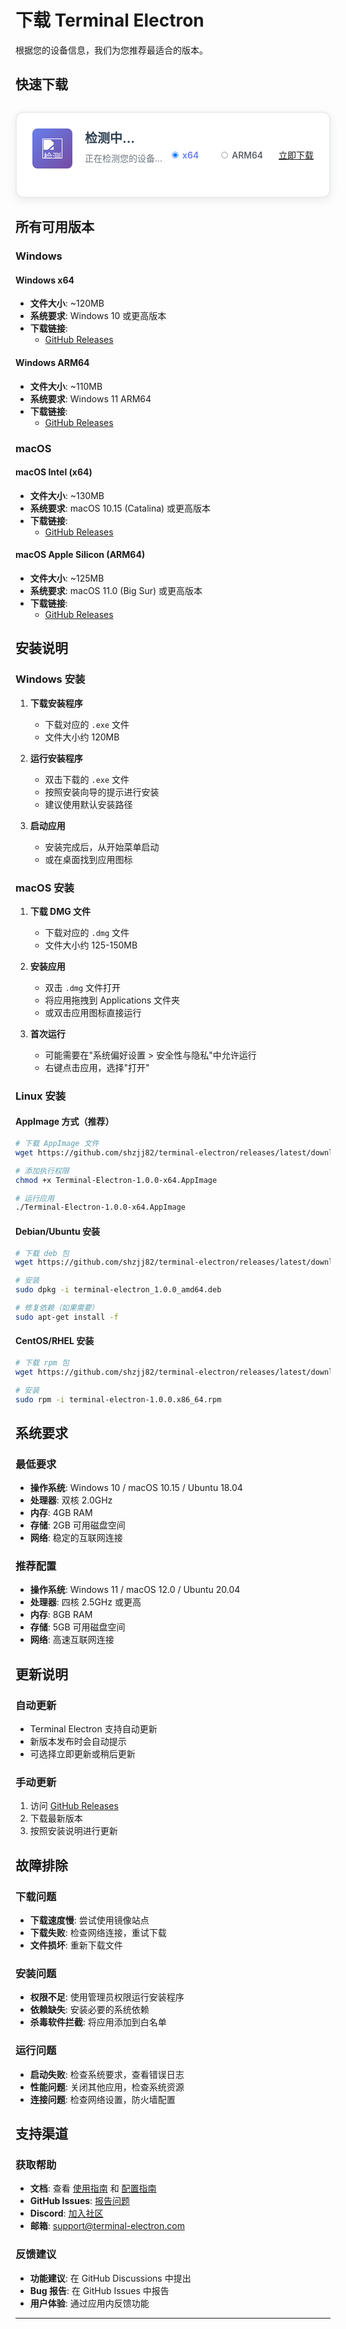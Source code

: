 # 下载 Terminal Electron

根据您的设备信息，我们为您推荐最适合的版本。

## 快速下载

<div class="quick-download-section">
  <div class="download-card">
    <div class="platform-info">
      <div class="platform-icon">
        <img id="platform-icon" src="/images/windows.png" alt="检测中..." width="48" height="48" />
      </div>
      <div class="platform-details">
        <h3 id="platform-name">检测中...</h3>
        <p id="platform-desc">正在检测您的设备...</p>
      </div>
    </div>
    <div class="download-actions">
      <div class="download-section">
        <div class="architecture-selector">
          <label class="arch-option">
            <input type="radio" name="architecture" value="x64" checked>
            <span class="arch-label">x64</span>
          </label>
          <label class="arch-option">
            <input type="radio" name="architecture" value="arm64">
            <span class="arch-label">ARM64</span>
          </label>
        </div>
        <a href="#" class="primary-download-btn">
          立即下载
        </a>
      </div>
    </div>
  </div>
</div>

## 所有可用版本

### Windows

#### Windows x64
- **文件大小**: ~120MB
- **系统要求**: Windows 10 或更高版本
- **下载链接**: 
  - <a id="win-x64-link" href="#" target="_blank" rel="noreferrer">GitHub Releases</a>

#### Windows ARM64
- **文件大小**: ~110MB
- **系统要求**: Windows 11 ARM64
- **下载链接**:
  - <a id="win-arm64-link" href="#" target="_blank" rel="noreferrer">GitHub Releases</a>

### macOS

#### macOS Intel (x64)
- **文件大小**: ~130MB
- **系统要求**: macOS 10.15 (Catalina) 或更高版本
- **下载链接**:
  - <a id="mac-x64-link" href="#" target="_blank" rel="noreferrer">GitHub Releases</a>

#### macOS Apple Silicon (ARM64)
- **文件大小**: ~125MB
- **系统要求**: macOS 11.0 (Big Sur) 或更高版本
- **下载链接**:
  - <a id="mac-arm64-link" href="#" target="_blank" rel="noreferrer">GitHub Releases</a>


## 安装说明

### Windows 安装

1. **下载安装程序**
   - 下载对应的 `.exe` 文件
   - 文件大小约 120MB

2. **运行安装程序**
   - 双击下载的 `.exe` 文件
   - 按照安装向导的提示进行安装
   - 建议使用默认安装路径

3. **启动应用**
   - 安装完成后，从开始菜单启动
   - 或在桌面找到应用图标

### macOS 安装

1. **下载 DMG 文件**
   - 下载对应的 `.dmg` 文件
   - 文件大小约 125-150MB

2. **安装应用**
   - 双击 `.dmg` 文件打开
   - 将应用拖拽到 Applications 文件夹
   - 或双击应用图标直接运行

3. **首次运行**
   - 可能需要在"系统偏好设置 > 安全性与隐私"中允许运行
   - 右键点击应用，选择"打开"

### Linux 安装

#### AppImage 方式（推荐）
```bash
# 下载 AppImage 文件
wget https://github.com/shzjj82/terminal-electron/releases/latest/download/Terminal-Electron-1.0.0-x64.AppImage

# 添加执行权限
chmod +x Terminal-Electron-1.0.0-x64.AppImage

# 运行应用
./Terminal-Electron-1.0.0-x64.AppImage
```

#### Debian/Ubuntu 安装
```bash
# 下载 deb 包
wget https://github.com/shzjj82/terminal-electron/releases/latest/download/terminal-electron_1.0.0_amd64.deb

# 安装
sudo dpkg -i terminal-electron_1.0.0_amd64.deb

# 修复依赖（如果需要）
sudo apt-get install -f
```

#### CentOS/RHEL 安装
```bash
# 下载 rpm 包
wget https://github.com/shzjj82/terminal-electron/releases/latest/download/terminal-electron-1.0.0.x86_64.rpm

# 安装
sudo rpm -i terminal-electron-1.0.0.x86_64.rpm
```

## 系统要求

### 最低要求
- **操作系统**: Windows 10 / macOS 10.15 / Ubuntu 18.04
- **处理器**: 双核 2.0GHz
- **内存**: 4GB RAM
- **存储**: 2GB 可用磁盘空间
- **网络**: 稳定的互联网连接

### 推荐配置
- **操作系统**: Windows 11 / macOS 12.0 / Ubuntu 20.04
- **处理器**: 四核 2.5GHz 或更高
- **内存**: 8GB RAM
- **存储**: 5GB 可用磁盘空间
- **网络**: 高速互联网连接

## 更新说明

### 自动更新
- Terminal Electron 支持自动更新
- 新版本发布时会自动提示
- 可选择立即更新或稍后更新

### 手动更新
1. 访问 [GitHub Releases](https://github.com/shzjj82/terminal-electron/releases)
2. 下载最新版本
3. 按照安装说明进行更新

## 故障排除

### 下载问题
- **下载速度慢**: 尝试使用镜像站点
- **下载失败**: 检查网络连接，重试下载
- **文件损坏**: 重新下载文件

### 安装问题
- **权限不足**: 使用管理员权限运行安装程序
- **依赖缺失**: 安装必要的系统依赖
- **杀毒软件拦截**: 将应用添加到白名单

### 运行问题
- **启动失败**: 检查系统要求，查看错误日志
- **性能问题**: 关闭其他应用，检查系统资源
- **连接问题**: 检查网络设置，防火墙配置

## 支持渠道

### 获取帮助
- **文档**: 查看 [使用指南](./usage.md) 和 [配置指南](./configuration.md)
- **GitHub Issues**: [报告问题](https://github.com/shzjj82/terminal-electron/issues)
- **Discord**: [加入社区](https://discord.gg/terminal-electron)
- **邮箱**: support@terminal-electron.com

### 反馈建议
- **功能建议**: 在 GitHub Discussions 中提出
- **Bug 报告**: 在 GitHub Issues 中报告
- **用户体验**: 通过应用内反馈功能

---

<script>
// 简化的设备检测脚本
(function() {
  'use strict';
  
  // SSR 守卫：在构建（无 window/document）时直接跳过
  if (typeof window === 'undefined' || typeof document === 'undefined') {
    return;
  }
  
  const GITHUB_OWNER = 'shzjj82';
  const GITHUB_REPO = 'terminal-electron';
  const RELEASE_TAG = (window.__RELEASE_TAG__ || '').trim();

  // 若有 tag，则可直接拼出直链（与产物命名一致，无版本号）
  function buildDirectUrl(os, arch){
    if (!RELEASE_TAG) return '';
    if (os === 'windows') {
      return `https://github.com/${GITHUB_OWNER}/${GITHUB_REPO}/releases/download/${RELEASE_TAG}/Terminal.Electron.Setup-${arch}.exe`;
    }
    if (os === 'macos') {
      return `https://github.com/${GITHUB_OWNER}/${GITHUB_REPO}/releases/download/${RELEASE_TAG}/Terminal.Electron-${arch}.dmg`;
    }
    return '';
  }
  
  async function fetchLatestAssets() {
    try {
      const res = await fetch(`https://api.github.com/repos/${GITHUB_OWNER}/${GITHUB_REPO}/releases/latest`, {
        headers: { 'Accept': 'application/vnd.github+json' }
      });
      if (!res.ok) throw new Error('Failed to fetch releases');
      const data = await res.json();
      return Array.isArray(data.assets) ? data.assets : [];
    } catch (e) {
      return [];
    }
  }
  
  // 简单的设备检测
  function detectDevice() {
    const userAgent = navigator.userAgent;
    
    let os = 'windows';
    let osName = 'Windows';
    let iconSrc = '/images/windows.png';
    
    if (userAgent.includes('Mac')) {
      os = 'macos';
      osName = 'macOS';
      iconSrc = '/images/mac.png';
    } else if (userAgent.includes('Linux')) {
      os = 'linux';
      osName = 'Linux';
      iconSrc = '/images/linux.png';
    }
    
    return { os, osName, iconSrc };
  }
  
  function getSelectedArchitecture() {
    const selectedArch = document.querySelector('input[name="architecture"]:checked');
    return selectedArch ? selectedArch.value : 'x64';
  }

  function matchAssetFor(os, arch, assets) {
    const isArm = arch === 'arm64';
    const armHints = ['arm64', 'aarch64'];
    const x64Hints = ['x64', 'amd64'];
    const includesAny = (name, arr) => arr.some(k => name.toLowerCase().includes(k));

    if (os === 'windows') {
      const exeAssets = assets.filter(a => a.name.toLowerCase().endsWith('.exe'));
      const filtered = exeAssets.filter(a => isArm ? includesAny(a.name, armHints) : includesAny(a.name, x64Hints) || !includesAny(a.name, armHints));
      const setup = filtered.find(a => a.name.toLowerCase().includes('setup')) || filtered[0];
      return setup;
    }

    if (os === 'macos') {
      const dmgAssets = assets.filter(a => a.name.toLowerCase().endsWith('.dmg'));
      const filtered = dmgAssets.filter(a => isArm ? includesAny(a.name, armHints) : includesAny(a.name, x64Hints) || !includesAny(a.name, armHints));
      return filtered[0] || dmgAssets[0];
    }

    // Linux 下载项已移除

    return null;
  }
  
  async function resolveDownloadInfo(os, arch) {
    // 优先使用 tag 直链
    const direct = buildDirectUrl(os, arch);
    if (direct) return { url: direct, size: '' };

    if (!window.latestReleaseAssets) {
      window.latestReleaseAssets = await fetchLatestAssets();
    }
    const asset = matchAssetFor(os, arch, window.latestReleaseAssets);
    if (asset) {
      return { url: asset.browser_download_url, size: asset.size ? `${(asset.size/1024/1024).toFixed(0)}MB` : '—' };
    }
    return { url: `https://github.com/${GITHUB_OWNER}/${GITHUB_REPO}/releases/latest`, size: '—' };
  }
  
  async function updateDownloadLink() {
    const deviceInfo = window.currentDeviceInfo;
    if (!deviceInfo) return;
    const arch = getSelectedArchitecture();
    const downloadInfo = await resolveDownloadInfo(deviceInfo.os, arch);
    const downloadLink = document.querySelector('.primary-download-btn');
    const fileSizeEl = document.getElementById('file-size');
    if (downloadLink) downloadLink.href = downloadInfo.url;
    if (fileSizeEl && downloadInfo.size) fileSizeEl.textContent = `文件大小：约 ${downloadInfo.size}`;
  }
  
  function showLoading() {
    const platformNameEl = document.getElementById('platform-name');
    const platformDescEl = document.getElementById('platform-desc');
    if (platformNameEl) {
      platformNameEl.textContent = '检测中...';
      platformNameEl.classList.add('loading');
    }
    if (platformDescEl) {
      platformDescEl.textContent = '正在检测您的设备...';
      platformDescEl.classList.add('loading');
    }
  }

  function updateUI(deviceInfo) {
    const platformIconEl = document.getElementById('platform-icon');
    const platformNameEl = document.getElementById('platform-name');
    const platformDescEl = document.getElementById('platform-desc');
    if (platformNameEl) platformNameEl.classList.remove('loading');
    if (platformDescEl) platformDescEl.classList.remove('loading');
    if (platformIconEl) {
      platformIconEl.src = deviceInfo.iconSrc;
      platformIconEl.alt = deviceInfo.osName;
    }
    if (platformNameEl) platformNameEl.textContent = deviceInfo.osName;
    if (platformDescEl) platformDescEl.textContent = `选择适合您设备的架构版本`;
    updateDownloadLink();

    // 同步更新“所有可用版本”区的直链，避免写死
    const tag = RELEASE_TAG;
    const setHref = (id, url) => { const el = document.getElementById(id); if (el) el.href = url; };
    if (tag) {
      setHref('win-x64-link', `https://github.com/${GITHUB_OWNER}/${GITHUB_REPO}/releases/download/${tag}/Terminal.Electron.Setup-x64.exe`);
      setHref('win-arm64-link', `https://github.com/${GITHUB_OWNER}/${GITHUB_REPO}/releases/download/${tag}/Terminal.Electron.Setup-arm64.exe`);
      setHref('mac-x64-link', `https://github.com/${GITHUB_OWNER}/${GITHUB_REPO}/releases/download/${tag}/Terminal.Electron-x64.dmg`);
      setHref('mac-arm64-link', `https://github.com/${GITHUB_OWNER}/${GITHUB_REPO}/releases/download/${tag}/Terminal.Electron-arm64.dmg`);
    }
  }
  
  function init() {
    showLoading();
    setTimeout(async () => {
      const deviceInfo = detectDevice();
      window.currentDeviceInfo = deviceInfo;
      updateUI(deviceInfo);
    }, 300);
    document.addEventListener('change', function(e) {
      if (e.target && e.target.name === 'architecture') {
        updateDownloadLink();
      }
    });
  }
  
  if (document.readyState === 'loading') {
    document.addEventListener('DOMContentLoaded', init);
  } else {
    init();
  }
})();
</script>

<style>
/* 快速下载区域样式 */
.quick-download-section {
  margin: 30px 0;
}

.download-card {
  background: white;
  border: 2px solid #e9ecef;
  border-radius: 12px;
  padding: 25px;
  box-shadow: 0 4px 15px rgba(0,0,0,0.08);
  transition: all 0.3s ease;
  display:flex;
  justify-content:space-between;
}

.download-card:hover {
  border-color: #667eea;
  box-shadow: 0 8px 25px rgba(102, 126, 234, 0.15);
}

.platform-info {
  display: flex;
  /* align-items: center; */
  gap: 20px;
  margin-bottom: 20px;
}

.platform-icon {
  flex-shrink: 0;
  width: 48px;
  height: 48px;
  background: linear-gradient(135deg, #667eea 0%, #764ba2 100%);
  border-radius: 8px;
  padding: 8px;
  display: flex;
  align-items: center;
  justify-content: center;
}

.platform-icon img {
  width: 32px;
  height: 32px;
  object-fit: contain;
  filter: brightness(0) invert(1);
}

.platform-details h3 {
  margin: 0 0 8px 0;
  font-size: 20px;
  font-weight: 700;
  color: #2c3e50;
}

.platform-details p {
  margin: 0 0 4px 0;
  color: #6c757d;
  font-size: 14px;
}

.download-actions {
  display: flex;
  gap: 12px;
  flex-wrap: wrap;
}

.download-section {
  display: flex;
  align-items: center;
  gap: 15px;
}

.architecture-selector {
  display: flex;
  gap: 15px;
}

.arch-option {
  display: flex;
  align-items: center;
  gap: 5px;
  cursor: pointer;
  padding: 5px 10px;
  border-radius: 4px;
  transition: background-color 0.2s ease;
}

.arch-option:hover {
  background-color: #f8f9fa;
}

.arch-option input[type="radio"] {
  transform: scale(0.8);
  margin: 0;
}

.arch-option .arch-label {
  font-size: 14px;
  color: #495057;
  font-weight: 500;
}

.arch-option input[type="radio"]:checked + .arch-label {
  color: #667eea;
  font-weight: 600;
}

.download-icon {
  width: 16px;
  height: 16px;
}

/* 加载动画 */
@keyframes pulse {
  0% { opacity: 1; }
  50% { opacity: 0.5; }
  100% { opacity: 1; }
}

.loading {
  animation: pulse 1.5s ease-in-out infinite;
}

.file-info {
  display: flex;
  align-items: center;
  font-size: 14px;
  color: #6c757d;
  font-weight: 500;
}

.file-info span {
  padding: 5px 10px;
  background-color: #f8f9fa;
  border-radius: 4px;
  border: 1px solid #e9ecef;
}

/* 响应式设计 */
@media (max-width: 768px) {
  .platform-info {
    flex-direction: column;
    text-align: center;
    gap: 15px;
  }
  
  .download-actions {
    justify-content: center;
  }
  
  .download-section {
    flex-direction: column;
    align-items: center;
    gap: 10px;
  }
  
  .architecture-selector {
    flex-direction: row;
    justify-content: center;
    gap: 20px;
  }
  
  .file-info {
    justify-content: center;
  }
}
</style> 